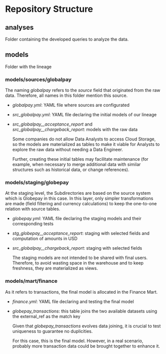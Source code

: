 # Repository Structure

## analyses
Folder containing the developed queries to analyze the data.


## models
Folder with the lineage

### models/sources/globalpay

The naming _globalpay_ refers to the _source_ field that originated from the raw data. Therefore, all names in this folder mention this source.

- _globalpay.yml_: YAML file where sources are configurated
- _src_globalpay.yml_: YAML file declaring the initial models of our lineage
- _src_globalpay__acceptance_report_ and _src_globalpay__chargeback_report_: models with the raw data


  Some companies do not allow Data Analysts to access Cloud Storage, so the models are materialized as tables to make it viable for Analysts to explore the raw data without needing a Data Engineer. 


  Further, creating these initial tables may facilitate maintenance (for example, when necessary to merge additional data with similar structures such as historical data, or change references).

### models/staging/globepay

At the staging level, the Subdirectories are based on the source system which is Globepay in this case. In this layer, only simpler transformations are made (field filtering and currency calculations) to keep the one-to-one relation with source tables.

- _globepay.yml_: YAML file declaring the staging models and their corresponding tests
- _stg_globepay__acceptance_report_: staging with selected fields and computation of amounts in USD
- _src_globalpay__chargeback_report_: staging with selected fields

  The staging models are not intended to be shared with final users. Therefore, to avoid wasting space in the warehouse and to keep freshness, they are materialized as views.

### models/mart/finance

As it refers to transactions, the final model is allocated in the Finance Mart. 

- _finance.yml_: YAML file declaring and testing the final model
- _globepay_transactions_: this table joins the two available datasets using the external_ref as the match key

  Given that _globepay_transactions_ evolves data joining, it is crucial to test uniqueness to guarantee no duplicities.
  
  For this case, this is the final model. However, in a real scenario, probably more transaction data could be brought together to enhance it.
